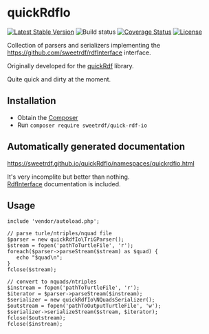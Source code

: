 # quickRdfIo

[![Latest Stable Version](https://poser.pugx.org/sweetrdf/quick-rdf-io/v/stable)](https://packagist.org/packages/sweetrdf/quick-rdf-io)
![Build status](https://github.com/sweetrdf/quickRdfIo/workflows/phpunit/badge.svg?branch=master)
[![Coverage Status](https://coveralls.io/repos/github/sweetrdf/quickRdfIo/badge.svg?branch=master)](https://coveralls.io/github/sweetrdf/quickRdfIo?branch=master)
[![License](https://poser.pugx.org/sweetrdf/quick-rdf-io/license)](https://packagist.org/packages/sweetrdf/quick-rdf-io)

Collection of parsers and serializers implementing the https://github.com/sweetrdf/rdfInterface interface.

Originally developed for the [quickRdf](https://github.com/sweetrdf/quickRdf) library.

Quite quick and dirty at the moment.

## Installation

* Obtain the [Composer](https://getcomposer.org)
* Run `composer require sweetrdf/quick-rdf-io`

## Automatically generated documentation

https://sweetrdf.github.io/quickRdfIo/namespaces/quickrdfio.html

It's very incomplite but better than nothing.\
[RdfInterface](https://github.com/sweetrdf/rdfInterface/) documentation is included.

## Usage

```
include 'vendor/autoload.php';

// parse turle/ntriples/nquad file
$parser = new quickRdfIo\TriGParser();
$stream = fopen('pathToTurtleFile', 'r');
foreach($parser->parseStream($stream) as $quad) {
   echo "$quad\n";
}
fclose($stream);

// convert to nquads/ntriples
$instream = fopen('pathToTurtleFile', 'r');
$iterator = $parser->parseStream($instream);
$serializer = new quickRdfIo\NQuadsSerializer();
$outstream = fopen('pathToOutputTurtleFile', 'w');
$serializer->serializeStream($stream, $iterator);
fclose($outstream);
fclose($instream);
```
